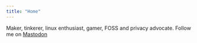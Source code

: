 ```yaml
---
title: "Home"
---
```


Maker, tinkerer, linux enthusiast, gamer, FOSS and privacy advocate. Follow me on <a rel="me" href="https://fosstodon.org/@hariprakashj">Mastodon</a>
